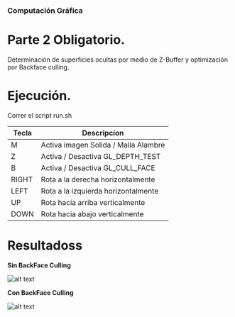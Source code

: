 ### Computación Gráfica

# Parte 2 Obligatorio.

Determinación de superficies ocultas por medio de Z-Buffer y optimización por Backface culling.

# Ejecución.

Correr el script run.sh


| Tecla | Descripcion                          |
|-------|--------------------------------------|
| M     | Activa imagen Solida / Malla Alambre |
| Z     | Activa / Desactiva GL_DEPTH_TEST     |
| B     | Activa / Desactiva GL_CULL_FACE      |
| RIGHT | Rota a la derecha horizontalmente    |
| LEFT  | Rota a la izquierda horizontalmente  |
| UP    | Rota hacia arriba verticalmente      |
| DOWN  | Rota hacia abajo verticalmente       |

# Resultadoss

**Sin BackFace Culling**

![alt text](https://github.com/nandotorterolo/computaciongrafica/blob/master/obligatorio/2/SinBackFaceCulling.png "SinBackFaceCulling")

**Con BackFace Culling**

![alt text](https://github.com/nandotorterolo/computaciongrafica/blob/master/obligatorio/2/ConBackFaceCulling.png "ConBackFaceCulling")


